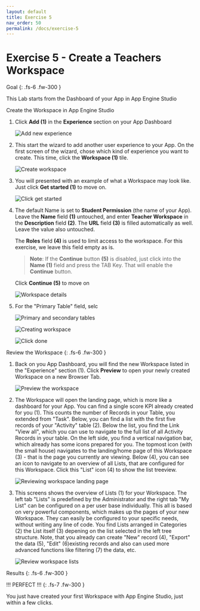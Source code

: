 ```yaml
---
layout: default
title: Exercise 5
nav_order: 50
permalink: /docs/exercise-5
---
```


# Exercise 5 - Create a Teachers Workspace

Goal
{: .fs-6 .fw-300 }

This Lab starts from the Dashboard of your App in App Engine Studio

Create the Workspace in App Engine Studio

1. Click **Add (1)** in the **Experience** section on your App Dashboard

    ![Add new experience](../assets/images/2022-04-04-13-40-31.png)

1. This start the wizard to add another user experience to your App.
    On the first screen of the wizard, chose which kind of experience you want to create.
    This time, click the **Workspace (1)** tile.

    ![Create workspace](../assets/images/2022-04-04-13-41-15.png)

1. You will presented with an example of what a Workspace may look like.
    Just click **Get started (1)** to move on.

    ![Click get started](../assets/images/2022-04-04-13-41-56.png)

1. The default Name is set to **Student Permission** (the name of your App).
    Leave the **Name** field **(1)** untouched, and enter **Teacher Workspace** in the **Description** field **(2)**.
    The **URL** field **(3)** is filled automatically as well. Leave the value also untouched.

    The **Roles** field **(4)** is used to limit access to the workspace. For this exercise, we leave this field empty as is.

    > **Note**: If the **Continue** button **(5)** is disabled, just click into the **Name (1)** field and press the TAB Key. That will enable the **Continue** button.

    Click **Continue (5)** to move on

    ![Workspace details](../assets/images/2022-04-29-11-06-47.png)

1. For the "Primary Table" field, selc

    ![Primary and secondary tables](../assets/images/2022-04-04-13-42-49.png)

    ![Creating workspace](../assets/images/2022-04-04-13-43-02.png)

    ![Click done](../assets/images/2022-04-04-13-43-14.png)

Review the Workspace
{: .fs-6 .fw-300 }

1. Back on you App Dashboard, you will find the new Workspace listed in the "Experience" section (1).
    Click **Preview** to open your newly created Workspace on a new Browser Tab.

    ![Preview the workspace](../assets/images/2022-04-04-13-44-03.png)

1. The Workspace will open the landing page, which is more like a dashboard for your App.
    You can find a single score KPI already created for you (1). This counts the number of Records in your Table, you extended from "Task".
    Below, you can find a list with the first five records of your "Activity" table (2). Below the list, you find the Link "View all", which you can use to navigate to the full list of all Activity Records in your table.
    On the left side, you find a vertical navigation bar, which already has some icons prepared for you. The topmost icon (with the small house) navigates to the landing/home page of this Workspace (3) - that is the page you currently are viewing.
    Below (4), you can see an icon to navigate to an overview of all Lists, that are configured for this Workspace. Click this "List" icon (4) to show the list treeview.

    ![Reviewing workspace landing page](../assets/images/2022-04-29-11-10-20.png)

1. This screens shows the overview of Lists (1) for your Workspace. The left tab "Lists" is predefined by the Administrator and the right tab "My List" can be configured on a per user base individually.
This all is based on very powerful components, which makes up the pages of your new Workspace. They can easily be configured to your specific needs, without writing any line of code.
You find Lists arranged in Categories (2) the List itself (3) depening on the list selected in the left tree structure.
Note, that you already can create "New" record (4), "Export" the data (5), "Edit" (6)existing records and also can used more advanced functions like filtering (7) the data, etc.

    ![Review workspace lists](../assets/images/2022-04-04-13-44-43.png)


Results
{: .fs-6 .fw-300 }

!!! PERFECT !!!
{: .fs-7 .fw-300 }

You just have created your first Workspace with App Engine Studio, just within a few clicks.


